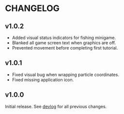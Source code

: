 # CHANGELOG

## v1.0.2
- Added visual status indicators for fishing minigame.
- Blanked all game screen text when graphics are off.
- Prevented movement before completing first tutorial.

## v1.0.1
- Fixed visual bug when wrapping particle coordinates.
- Fixed missing application icon.

## v1.0.0
Initial release.
See [devlog](https://shiftbacktick.io/fishyphus) for all previous changes.
